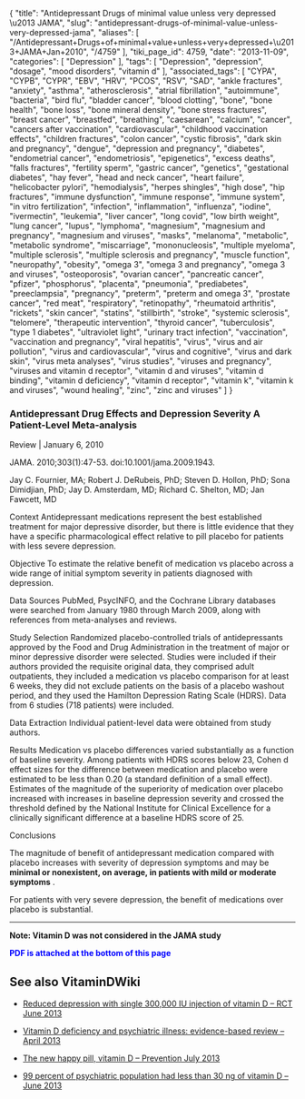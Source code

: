 {
    "title": "Antidepressant Drugs of minimal value unless very depressed \u2013 JAMA",
    "slug": "antidepressant-drugs-of-minimal-value-unless-very-depressed-jama",
    "aliases": [
        "/Antidepressant+Drugs+of+minimal+value+unless+very+depressed+\u2013+JAMA+Jan+2010",
        "/4759"
    ],
    "tiki_page_id": 4759,
    "date": "2013-11-09",
    "categories": [
        "Depression"
    ],
    "tags": [
        "Depression",
        "depression",
        "dosage",
        "mood disorders",
        "vitamin d"
    ],
    "associated_tags": [
        "CYPA",
        "CYPB",
        "CYPR",
        "EBV",
        "HRV",
        "PCOS",
        "RSV",
        "SAD",
        "ankle fractures",
        "anxiety",
        "asthma",
        "atherosclerosis",
        "atrial fibrillation",
        "autoimmune",
        "bacteria",
        "bird flu",
        "bladder cancer",
        "blood clotting",
        "bone",
        "bone health",
        "bone loss",
        "bone mineral density",
        "bone stress fractures",
        "breast cancer",
        "breastfed",
        "breathing",
        "caesarean",
        "calcium",
        "cancer",
        "cancers after vaccination",
        "cardiovascular",
        "childhood vaccination effects",
        "children fractures",
        "colon cancer",
        "cystic fibrosis",
        "dark skin and pregnancy",
        "dengue",
        "depression and pregnancy",
        "diabetes",
        "endometrial cancer",
        "endometriosis",
        "epigenetics",
        "excess deaths",
        "falls fractures",
        "fertility sperm",
        "gastric cancer",
        "genetics",
        "gestational diabetes",
        "hay fever",
        "head and neck cancer",
        "heart failure",
        "helicobacter pylori",
        "hemodialysis",
        "herpes shingles",
        "high dose",
        "hip fractures",
        "immune dysfunction",
        "immune response",
        "immune system",
        "in vitro fertilization",
        "infection",
        "inflammation",
        "influenza",
        "iodine",
        "ivermectin",
        "leukemia",
        "liver cancer",
        "long covid",
        "low birth weight",
        "lung cancer",
        "lupus",
        "lymphoma",
        "magnesium",
        "magnesium and pregnancy",
        "magnesium and viruses",
        "masks",
        "melanoma",
        "metabolic",
        "metabolic syndrome",
        "miscarriage",
        "mononucleosis",
        "multiple myeloma",
        "multiple sclerosis",
        "multiple sclerosis and pregnancy",
        "muscle function",
        "neuropathy",
        "obesity",
        "omega 3",
        "omega 3 and pregnancy",
        "omega 3 and viruses",
        "osteoporosis",
        "ovarian cancer",
        "pancreatic cancer",
        "pfizer",
        "phosphorus",
        "placenta",
        "pneumonia",
        "prediabetes",
        "preeclampsia",
        "pregnancy",
        "preterm",
        "preterm and omega 3",
        "prostate cancer",
        "red meat",
        "respiratory",
        "retinopathy",
        "rheumatoid arthritis",
        "rickets",
        "skin cancer",
        "statins",
        "stillbirth",
        "stroke",
        "systemic sclerosis",
        "telomere",
        "therapeutic intervention",
        "thyroid cancer",
        "tuberculosis",
        "type 1 diabetes",
        "ultraviolet light",
        "urinary tract infection",
        "vaccination",
        "vaccination and pregnancy",
        "viral hepatitis",
        "virus",
        "virus and air pollution",
        "virus and cardiovascular",
        "virus and cognitive",
        "virus and dark skin",
        "virus meta analyses",
        "virus studies",
        "viruses and pregnancy",
        "viruses and vitamin d receptor",
        "vitamin d and viruses",
        "vitamin d binding",
        "vitamin d deficiency",
        "vitamin d receptor",
        "vitamin k",
        "vitamin k and viruses",
        "wound healing",
        "zinc",
        "zinc and viruses"
    ]
}


### Antidepressant Drug Effects and Depression Severity A Patient-Level Meta-analysis

Review | January 6, 2010

JAMA. 2010;303(1):47-53. doi:10.1001/jama.2009.1943.

Jay C. Fournier, MA; Robert J. DeRubeis, PhD; Steven D. Hollon, PhD; Sona Dimidjian, PhD; Jay D. Amsterdam, MD; Richard C. Shelton, MD; Jan Fawcett, MD

Context Antidepressant medications represent the best established treatment for major depressive disorder, but there is little evidence that they have a specific pharmacological effect relative to pill placebo for patients with less severe depression.

Objective To estimate the relative benefit of medication vs placebo across a wide range of initial symptom severity in patients diagnosed with depression.

Data Sources PubMed, PsycINFO, and the Cochrane Library databases were searched from January 1980 through March 2009, along with references from meta-analyses and reviews.

Study Selection Randomized placebo-controlled trials of antidepressants approved by the Food and Drug Administration in the treatment of major or minor depressive disorder were selected. Studies were included if their authors provided the requisite original data, they comprised adult outpatients, they included a medication vs placebo comparison for at least 6 weeks, they did not exclude patients on the basis of a placebo washout period, and they used the Hamilton Depression Rating Scale (HDRS). Data from 6 studies (718 patients) were included.

Data Extraction Individual patient-level data were obtained from study authors.

Results Medication vs placebo differences varied substantially as a function of baseline severity. Among patients with HDRS scores below 23, Cohen d effect sizes for the difference between medication and placebo were estimated to be less than 0.20 (a standard definition of a small effect). Estimates of the magnitude of the superiority of medication over placebo increased with increases in baseline depression severity and crossed the threshold defined by the National Institute for Clinical Excellence for a clinically significant difference at a baseline HDRS score of 25.

Conclusions 

The magnitude of benefit of antidepressant medication compared with placebo increases with severity of depression symptoms and may be  **minimal or nonexistent, on average, in patients with mild or moderate symptoms** . 

For patients with very severe depression, the benefit of medications over placebo is substantial.

---

 **Note: Vitamin D was not considered in the JAMA study** 

 **<span style="color:#00F;">PDF is attached at the bottom of this page</span>** 

## See also VitaminDWiki

* [Reduced depression with single 300,000 IU injection of vitamin D – RCT June 2013](/posts/reduced-depression-with-single-300000-iu-injection-of-vitamin-d-rct)

* [Vitamin D deficiency and psychiatric illness: evidence-based review – April 2013](/posts/vitamin-d-deficiency-and-psychiatric-illness-evidence-based-review)

* [The new happy pill, vitamin D – Prevention July 2013](/posts/the-new-happy-pill-vitamin-d-prevention)

* [99 percent of psychiatric population had less than 30 ng of vitamin D – June 2013](/posts/99-percent-of-psychiatric-population-had-less-than-30-ng-of-vitamin-d)